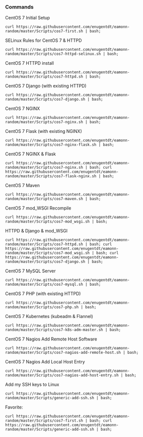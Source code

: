### Commands

CentOS 7 Initial Setup

`curl https://raw.githubusercontent.com/enugentdt/eamonn-random/master/Scripts/cos7-first.sh | bash;`

SELinux Rules for CentOS 7 & HTTPD

`curl https://raw.githubusercontent.com/enugentdt/eamonn-random/master/Scripts/cos7-httpd-selinux.sh | bash;`

CentOS 7 HTTPD install

`curl https://raw.githubusercontent.com/enugentdt/eamonn-random/master/Scripts/cos7-httpd.sh | bash;`

CentOS 7 Django (with existing HTTPD)

`curl https://raw.githubusercontent.com/enugentdt/eamonn-random/master/Scripts/cos7-django.sh | bash;`

CentOS 7 NGINX

`curl https://raw.githubusercontent.com/enugentdt/eamonn-random/master/Scripts/cos7-nginx.sh | bash;`

CentOS 7 Flask (with existing NGINX)

`curl https://raw.githubusercontent.com/enugentdt/eamonn-random/master/Scripts/cos7-nginx-flask.sh | bash;`

CentOS 7 NGINX & Flask

`curl https://raw.githubusercontent.com/enugentdt/eamonn-random/master/Scripts/cos7-nginx.sh | bash; curl https://raw.githubusercontent.com/enugentdt/eamonn-random/master/Scripts/cos7-flask-nginx.sh | bash;`

CentOS 7 Maven

`curl https://raw.githubusercontent.com/enugentdt/eamonn-random/master/Scripts/cos7-maven.sh | bash;`

CentOS 7 mod_WSGI Recompile

`curl https://raw.githubusercontent.com/enugentdt/eamonn-random/master/Scripts/cos7-mod_wsgi.sh | bash;`

HTTPD & Django & mod_WSGI

`curl https://raw.githubusercontent.com/enugentdt/eamonn-random/master/Scripts/cos7-httpd.sh | bash; curl https://raw.githubusercontent.com/enugentdt/eamonn-random/master/Scripts/cos7-mod_wsgi.sh | bash; curl https://raw.githubusercontent.com/enugentdt/eamonn-random/master/Scripts/cos7-django.sh | bash;`

CentOS 7 MySQL Server

`curl https://raw.githubusercontent.com/enugentdt/eamonn-random/master/Scripts/cos7-mysql.sh | bash;`

CentOS 7 PHP (with existing HTTPD)

`curl https://raw.githubusercontent.com/enugentdt/eamonn-random/master/Scripts/cos7-php.sh | bash;`

CentOS 7 Kubernetes (kubeadm & Flannel)

`curl https://raw.githubusercontent.com/enugentdt/eamonn-random/master/Scripts/cos7-k8s-adm-master.sh | bash;`

CentOS 7 Nagios Add Remote Host Software

`curl https://raw.githubusercontent.com/enugentdt/eamonn-random/master/Scripts/cos7-nagios-add-remote-host.sh | bash;`

CentOS 7 Nagios Add Local Host Entry

`curl https://raw.githubusercontent.com/enugentdt/eamonn-random/master/Scripts/cos7-nagios-add-host-entry.sh | bash;`

Add my SSH keys to Linux

`curl https://raw.githubusercontent.com/enugentdt/eamonn-random/master/Scripts/generic-add-ssh.sh | bash;`

Favorite:

`curl https://raw.githubusercontent.com/enugentdt/eamonn-random/master/Scripts/cos7-first.sh | bash; curl https://raw.githubusercontent.com/enugentdt/eamonn-random/master/Scripts/generic-add-ssh.sh | bash;`
